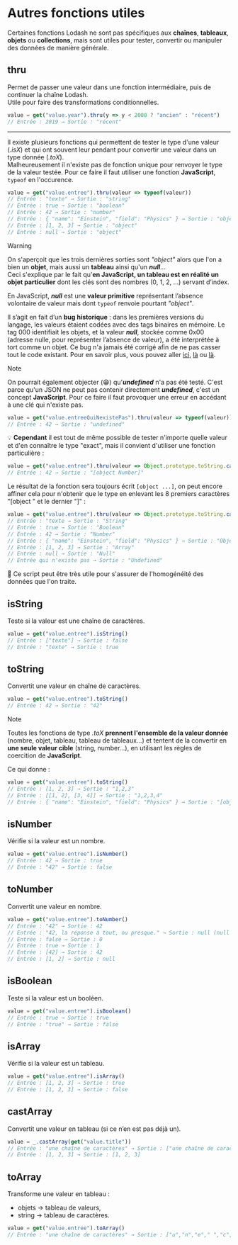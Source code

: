 # Autres fonctions utiles

Certaines fonctions Lodash ne sont pas spécifiques aux **chaînes**, **tableaux**, **objets** ou **collections**, mais sont utiles pour tester, convertir ou manipuler des données de manière générale.  

## thru  

Permet de passer une valeur dans une fonction intermédiaire, puis de continuer la chaîne Lodash.  
Utile pour faire des transformations conditionnelles.  

```js
value = get("value.year").thru(y => y < 2000 ? "ancien" : "récent")
// Entrée : 2019 → Sortie : "récent"
```

---

Il existe plusieurs fonctions qui permettent de tester le type d'une valeur (*.isX*) et qui ont souvent leur pendant pour convertir une valeur dans un type donnée (*.toX*).  
Malheureusement il n'existe pas de fonction unique pour renvoyer le type de la valeur testée. Pour ce faire il faut utiliser une fonction **JavaScript**, `typeof` en l'occurence.

```js
value = get("value.entree").thru(valeur => typeof(valeur))
// Entrée : "texte" → Sortie : "string"
// Entrée : true → Sortie : "boolean"
// Entrée : 42 → Sortie : "number"
// Entrée : { "name": "Einstein", "field": "Physics" } → Sortie : "object"
// Entrée : [1, 2, 3] → Sortie : "object"
// Entrée : null → Sortie : "object"
```

> [!WARNING]
> On s'aperçoit que les trois dernières sorties sont *"object"* alors que l'on a bien un **objet**, mais aussi un **tableau** ainsi qu'un ***null***...  
> Ceci s'explique par le fait qu'**en JavaScript, un tableau est en réalité un objet particulier** dont les clés sont des nombres (0, 1, 2, …) servant d’index.  
>  
> En JavaScript, ***null*** est une **valeur primitive** représentant l’absence volontaire de valeur mais dont `typeof` renvoie pourtant *"object"*.  
>
> Il s’agit en fait d’un **bug historique** : dans les premières versions du langage, les valeurs étaient codées avec des tags binaires en mémoire. 
> Le tag 000 identifiait les objets, et la valeur ***null***, stockée comme 0x00 (adresse nulle, pour représenter l’absence de valeur), a été interprétée à tort comme un objet. 
> Ce bug n'a jamais été corrigé afin de ne pas casser tout le code existant. Pour en savoir plus, vous pouvez aller [ici](https://2ality.com/2013/10/typeof-null.html), [là](https://262.ecma-international.org/5.1/#sec-11.4.3) ou [là](https://medium.com/%40AlexanderObregon/the-real-reason-javascript-typeof-null-returns-object-f41d39c9fe5b).  

> [!NOTE]  
> On pourrait également objecter (😁) qu'***undefined*** n'a pas été testé. C'est parce qu'un JSON ne peut pas contenir directement ***undefined***, c'est un concept **JavaScript**.
> Pour ce faire il faut provoquer une erreur en accédant à une clé qui n'existe pas.
> ```js
> value = get("value.entreeQuiNexistePas").thru(valeur => typeof(valeur))
> // Entrée : 42 → Sortie : "undefined"
> ```

💡 **Cependant** il est tout de même possible de tester n'importe quelle valeur et d'en connaître le type "exact", mais il convient d'utiliser une fonction particulière :

```js
value = get("value.entree").thru(valeur => Object.prototype.toString.call(valeur))
// Entrée : 42 → Sortie : "[object Number]"
```

Le résultat de la fonction sera toujours écrit `[object ...]`, on peut encore affiner cela pour n'obtenir que le type en enlevant les 8 premiers caractères "[object " et le dernier "]" : 

```js
value = get("value.entree").thru(valeur => Object.prototype.toString.call(valeur).slice(8, -1))
// Entrée : "texte → Sortie : "String"
// Entrée : true → Sortie : "Boolean"
// Entrée : 42 → Sortie : "Number"
// Entrée : { "name": "Einstein", "field": "Physics" } → Sortie : "Object"
// Entrée : [1, 2, 3] → Sortie : "Array"
// Entrée : null → Sortie : "Null"
// Entrée qui n'existe pas → Sortie : "Undefined"
```

📌 Ce script peut être très utile pour s'assurer de l'homogénéité des données que l'on traite.

## isString  

Teste si la valeur est une chaîne de caractères.  

```js
value = get("value.entree").isString()
// Entrée : ["texte"] → Sortie : false
// Entrée : "texte" → Sortie : true
```

## toString  

Convertit une valeur en chaîne de caractères.

```js
value = get("value.entree").toString()
// Entrée : 42 → Sortie : "42"
```

> [!NOTE]  
> Toutes les fonctions de type *.toX* **prennent l'ensemble de la valeur donnée** (nombre, objet, tableau, tableau de tableaux…) et tentent de la convertir en **une seule valeur cible** 
> (string, number...), en utilisant les règles de coercition de **JavaScript**.

Ce qui donne :  

```js
value = get("value.entree").toString()
// Entrée : [1, 2, 3] → Sortie : "1,2,3"
// Entrée : [[1, 2], [3, 4]] → Sortie : "1,2,3,4"
// Entrée : { "name": "Einstein", "field": "Physics" } → Sortie : "[object Object]"
```

## isNumber  

Vérifie si la valeur est un nombre.  

```js
value = get("value.entree").isNumber()
// Entrée : 42 → Sortie : true
// Entrée : "42" → Sortie : false
```

## toNumber  

Convertit une valeur en nombre.  

```js
value = get("value.entree").toNumber()
// Entrée : "42" → Sortie : 42
// Entrée : "42, la réponse à tout, ou presque." → Sortie : null (null dans Lodex, NaN pour not a number en JavaScript)
// Entrée : false → Sortie : 0
// Entrée : true → Sortie : 1
// Entrée : [42] → Sortie : 42
// Entrée : [1, 2] → Sortie : null
```


## isBoolean  

Teste si la valeur est un booléen.  

```js
value = get("value.entree").isBoolean()
// Entrée : true → Sortie : true
// Entrée : "true" → Sortie : false
```

## isArray  

Vérifie si la valeur est un tableau.  

```js
value = get("value.entree").isArray()
// Entrée : [1, 2, 3] → Sortie : true
// Entrée : [1, 2, 3] → Sortie : false
```

## castArray  

Convertit une valeur en tableau (si ce n’en est pas déjà un).  

```js
value = _.castArray(get("value.title"))
// Entrée : "une chaîne de caractères" → Sortie : ["une chaîne de caractères"]
// Entrée : [1, 2, 3] → Sortie : [1, 2, 3]
```

## toArray  

Transforme une valeur en tableau :  
- objets → tableau de valeurs,  
- string → tableau de caractères.  

```js
value = get("value.entree").toArray()
// Entrée : "une chaîne de caractères" → Sortie : ["u","n","e"," ","c","h","a","î","n","e"," ","d","e"," ","c","a","r","a","c","t","è","r","e","s"]
```

